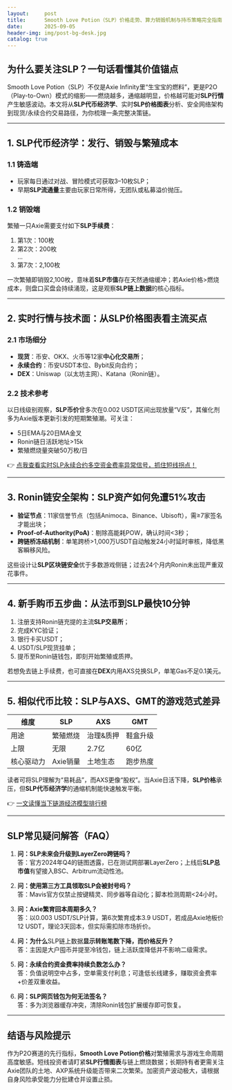 ```yaml
---
layout:     post
title:      Smooth Love Potion（SLP）价格走势、算力销毁机制与持币策略完全指南
date:       2025-09-05
header-img: img/post-bg-desk.jpg
catalog: true
---
```


## 为什么要关注SLP？一句话看懂其价值锚点  
Smooth Love Potion（SLP）不仅是Axie Infinity里“生宝宝的燃料”，更是P2O（Play-to-Own）模式的缩影——燃烧越多，通缩越明显，价格越可能对**SLP行情**产生敏感波动。本文将从**SLP代币经济学**、实时**SLP价格图表**分析、安全网络架构到现货/永续合约交易路径，为你梳理一条完整决策链。

---

## 1. SLP代币经济学：发行、销毁与繁殖成本  
### 1.1 铸造端  
- 玩家每日通过对战、冒险模式可获取3–10枚SLP；  
- 早期**SLP流通量**主要由玩家日常所得，无团队或私募溢价抛压。

### 1.2 销毁端  
繁殖一只Axie需要支付如下**SLP手续费**：  
1. 第1次：100枚  
2. 第2次：200枚  
...  
7. 第7次：2,100枚  

一次繁殖即销毁2,100枚，意味着**SLP市值**存在天然通缩缓冲；若Axie价格>燃烧成本，则盘口买盘会持续涌现，这是观察**SLP链上数据**的核心指标。

---

## 2. 实时行情与技术面：从SLP价格图表看主流买点  
### 2.1 市场细分  
- **现货**：币安、OKX、火币等12家**中心化交易所**；  
- **永续合约**：币安USDT本位、Bybit反向合约；  
- **DEX**：Uniswap（以太坊主网）、Katana（Ronin链）。

### 2.2 技术参考  
以日线级别观察，**SLP币价**曾多次在0.002 USDT区间出现放量“V反”，其催化剂多为Axie版本更新引发的短期繁殖潮。可关注：  
- 5日EMA与20日MA金叉  
- Ronin链日活跃地址>15k  
- 繁殖燃烧量突破50万枚/日  

👉 [点我查看实时SLP永续合约多空资金费率异常信号，抓住短线拐点！](https://okxdog.com/)

---

## 3. Ronin链安全架构：SLP资产如何免遭51%攻击  
- **验证节点**：11家信誉节点（包括Animoca、Binance、Ubisoft），需≥7家签名才能出块；  
- **Proof-of-Authority(PoA)**：剔除高能耗POW，确认时间<3秒；  
- **跨链桥冻结机制**：单笔跨桥>1,000万USDT自动触发24小时延时审核，降低黑客瞬移风险。  

这些设计让**SLP区块链安全**优于多数游戏侧链；过去24个月内Ronin未出现严重双花事件。

---

## 4. 新手购币五步曲：从法币到SLP最快10分钟  
1. 注册支持Ronin链充提的主流**SLP交易所**；  
2. 完成KYC验证；  
3. 银行卡买USDT；  
4. USDT/SLP现货挂单；  
5. 提币至Ronin链钱包，即刻开始繁殖或质押。  

若想免去链上手续费，也可直接在**DEX**内用AXS兑换SLP，单笔Gas不足0.1美元。

---

## 5. 相似代币比较：SLP与AXS、GMT的游戏范式差异  
| 维度 | SLP | AXS | GMT  
|---|---|---|---  
用途 | 繁殖燃烧 | 治理&质押 | 鞋盒升级  
上限 | 无限 | 2.7亿 | 60亿  
核心驱动力 | Axie销量 | 土地生态 | 跑步热度  

读者可将SLP理解为“易耗品”，而AXS更像“股权”。当Axie日活下降，**SLP价格**承压，但**SLP代币经济学**的通缩机制能快速触发平衡。

👉 [一文读懂当下链游经济模型排行榜](https://okxdog.com/)

---

## SLP常见疑问解答（FAQ）

1. **问：SLP未来会升级到LayerZero跨链吗？**  
   答：官方2024年Q4的链图透露，已在测试网部署LayerZero；上线后**SLP总市值**有望接入BSC、Arbitrum流动性池。

2. **问：使用第三方工具领取SLP会被封号吗？**  
   答：Mavis官方仅禁止按键精灵、同步器等自动化；脚本检测周期<24小时。

3. **问：Axie繁育回本周期多久？**  
   答：以0.003 USDT/SLP计算，第6次繁育成本3.9 USDT，若成品Axie地板价12 USDT，理论3天回本，但实际需扣除市场折价。

4. **问：为什么**SLP链上数据**显示转账笔数下降，而价格反升？**  
   答：主因是大户囤币并提至冷钱包，链上活跃度降低并不影响二级需求。

5. **问：永续合约资金费率持续负数怎么办？**  
   答：负值说明空中占多，空单需支付利息；可逢低长线建多，赚取资金费率+价差双重收益。

6. **问：SLP网页钱包为何无法签名？**  
   答：多为浏览器缓存冲突，清除Ronin钱包扩展缓存即可恢复。

---

## 结语与风险提示  
作为P2O赛道的先行指标，**Smooth Love Potion价格**对繁殖需求与游戏生命周期高度敏感。短线投资者请盯紧**SLP行情图表**与链上燃烧数据；长期持有者更需关注Axie团队的土地、AXP系统升级能否带来二次繁荣。加密资产波动极大，请根据自身风险承受能力分批建仓并设置止损。